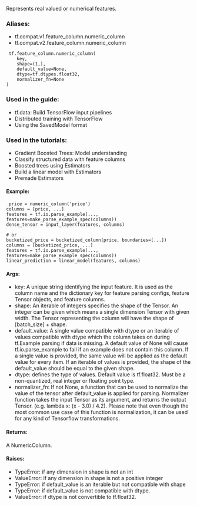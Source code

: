 Represents real valued or numerical features.
### Aliases:
- tf.compat.v1.feature_column.numeric_column
- tf.compat.v2.feature_column.numeric_column

```
 tf.feature_column.numeric_column(
    key,
    shape=(1,),
    default_value=None,
    dtype=tf.dtypes.float32,
    normalizer_fn=None
)
```
### Used in the guide:
- tf.data: Build TensorFlow input pipelines
- Distributed training with TensorFlow
- Using the SavedModel format
### Used in the tutorials:
- Gradient Boosted Trees: Model understanding
- Classify structured data with feature columns
- Boosted trees using Estimators
- Build a linear model with Estimators
- Premade Estimators
#### Example:

```
 price = numeric_column('price')
columns = [price, ...]
features = tf.io.parse_example(..., features=make_parse_example_spec(columns))
dense_tensor = input_layer(features, columns)

# or
bucketized_price = bucketized_column(price, boundaries=[...])
columns = [bucketized_price, ...]
features = tf.io.parse_example(..., features=make_parse_example_spec(columns))
linear_prediction = linear_model(features, columns)
```
#### Args:
- key: A unique string identifying the input feature. It is used as the column name and the dictionary key for feature parsing configs, feature Tensor objects, and feature columns.
- shape: An iterable of integers specifies the shape of the Tensor. An integer can be given which means a single dimension Tensor with given width. The Tensor representing the column will have the shape of [batch_size] + shape.
- default_value: A single value compatible with dtype or an iterable of values compatible with dtype which the column takes on during tf.Example parsing if data is missing. A default value of None will cause tf.io.parse_example to fail if an example does not contain this column. If a single value is provided, the same value will be applied as the default value for every item. If an iterable of values is provided, the shape of the default_value should be equal to the given shape.
- dtype: defines the type of values. Default value is tf.float32. Must be a non-quantized, real integer or floating point type.
- normalizer_fn: If not None, a function that can be used to normalize the value of the tensor after default_value is applied for parsing. Normalizer function takes the input Tensor as its argument, and returns the output Tensor. (e.g. lambda x: (x - 3.0) / 4.2). Please note that even though the most common use case of this function is normalization, it can be used for any kind of Tensorflow transformations.
#### Returns:
A NumericColumn.
#### Raises:
- TypeError: if any dimension in shape is not an int
- ValueError: if any dimension in shape is not a positive integer
- TypeError: if default_value is an iterable but not compatible with shape
- TypeError: if default_value is not compatible with dtype.
- ValueError: if dtype is not convertible to tf.float32.
